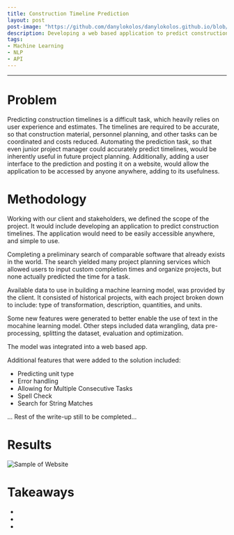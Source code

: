 ```yaml
---
title: Construction Timeline Prediction 
layout: post
post-image: "https://github.com/danylokolos/danylokolos.github.io/blob/main/assets/images/Project03-Construction.jpg?raw=true"
description: Developing a web based application to predict construction timelines from text using NLP.    
tags:
- Machine Learning
- NLP
- API 
---
```



---

# **Problem**

Predicting construction timelines is a difficult task, which heavily relies on user experience and estimates. The timelines are required to be accurate, so that construction material, personnel planning, and other tasks can be coordinated and costs reduced. Automating the prediction task, so that even junior project manager could accurately predict timelines, would be inherently useful in future project planning. Additionally, adding a user interface to the prediction and posting it on a website, would allow the application to be accessed by anyone anywhere, adding to its usefulness. 



# **Methodology**

Working with our client and stakeholders, we defined the scope of the project. It would include developing an application to predict construction timelines. The application would need to be easily accessible anywhere, and simple to use. 

Completing a preliminary search of comparable software that already exists in the world. The search yielded many project planning services which allowed users to input custom completion times and organize projects, but none actually predicted the time for a task. 

Available data to use in building a machine learning model, was provided by the client. It consisted of historical projects, with each project broken down to include: type of transformation, description, quantities, and units.

Some new features were generated to better enable the use of text in the mocahine learning model. Other steps included data wrangling, data pre-processing, splitting the dataset, evaluation and optimization. 

The model was integrated into a web based app. 

Additional features that were added to the solution included: 
* Predicting unit type
* Error handling
* Allowing for Multiple Consecutive Tasks
* Spell Check
* Search for String Matches

... Rest of the write-up still to be completed...


# **Results**

![Sample of Website](https://github.com/danylokolos/danylokolos.github.io/blob/main/assets/images/Project03-Predict.gif?raw=true)



# **Takeaways**

* 
* 
* 


